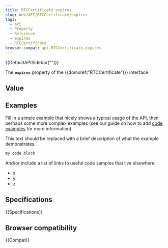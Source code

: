 ```yaml
---
title: RTCCertificate.expires
slug: Web/API/RTCCertificate/expires
tags:
  - API
  - Property
  - Reference
  - expires
  - RTCCertificate
browser-compat: api.RTCCertificate.expires
---
```

{{DefaultAPISidebar("")}}

The **`expires`** property of the {{domxref("RTCCertificate")}} interface 

## Value



## Examples

Fill in a simple example that nicely shows a typical usage of the API, then perhaps some more complex examples (see our guide on how to add [code examples](/en-US/docs/MDN/Contribute/Structures/Code_examples) for more information).

This text should be replaced with a brief description of what the example demonstrates.

```js
my code block
```

And/or include a list of links to useful code samples that live elsewhere:

*   x
*   y
*   z

## Specifications

{{Specifications}}

## Browser compatibility

{{Compat}}


